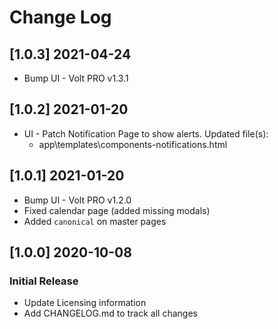 # Change Log

## [1.0.3] 2021-04-24

- Bump UI - Volt PRO v1.3.1

## [1.0.2] 2021-01-20

- UI - Patch Notification Page to show alerts. Updated file(s):
    - app\templates\components-notifications.html

## [1.0.1] 2021-01-20

- Bump UI - Volt PRO v1.2.0
- Fixed calendar page (added missing modals)
- Added `canonical` on master pages 

## [1.0.0] 2020-10-08
### Initial Release

- Update Licensing information
- Add CHANGELOG.md to track all changes
